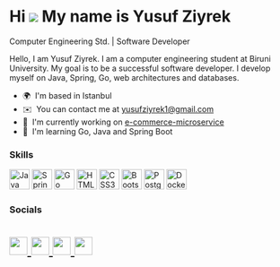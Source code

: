# Hi ![](https://user-images.githubusercontent.com/18350557/176309783-0785949b-9127-417c-8b55-ab5a4333674e.gif) My name is Yusuf Ziyrek

Computer Engineering Std. | Software Developer 


Hello, I am Yusuf Ziyrek. I am a computer engineering student at Biruni University. My goal is to be a successful software developer. I develop myself on Java, Spring, Go, web architectures and databases.

* 🌍  I'm based in Istanbul
* ✉️  You can contact me at [yusufziyrek1@gmail.com](mailto:yusufziyrek1@gmail.com)
* 🚀  I'm currently working on [e-commerce-microservice](https://github.com/yusufziyrek/e-commerce-microservice)
* 🧠  I'm learning Go, Java and Spring Boot

### Skills

<p align="left">
<a href="https://www.oracle.com/java/" target="_blank" rel="noreferrer" style="text-decoration:none"><img src="https://raw.githubusercontent.com/danielcranney/readme-generator/main/public/icons/skills/java-colored.svg" width="36" height="36" alt="Java" style="border:0;outline:none;"/></a> 
<a href="https://spring.io/" target="_blank" rel="noreferrer" style="text-decoration:none"><img src="https://www.vectorlogo.zone/logos/springio/springio-icon.svg" width="36" height="36" alt="Spring" style="border:0;outline:none;"/></a> 
<a href="https://go.dev/" target="_blank" rel="noreferrer" style="text-decoration:none"><img src="https://raw.githubusercontent.com/danielcranney/readme-generator/main/public/icons/skills/go-colored.svg" width="36" height="36" alt="Go" style="border:0;outline:none;"/></a> 
<a href="https://developer.mozilla.org/en-US/docs/Glossary/HTML5" target="_blank" rel="noreferrer" style="text-decoration:none"><img src="https://raw.githubusercontent.com/danielcranney/readme-generator/main/public/icons/skills/html5-colored.svg" width="36" height="36" alt="HTML5" style="border:0;outline:none;"/></a> 
<a href="https://www.w3.org/TR/CSS/#css" target="_blank" rel="noreferrer" style="text-decoration:none"><img src="https://raw.githubusercontent.com/danielcranney/readme-generator/main/public/icons/skills/css3-colored.svg" width="36" height="36" alt="CSS3" style="border:0;outline:none;"/></a> 
<a href="https://getbootstrap.com/" target="_blank" rel="noreferrer" style="text-decoration:none"><img src="https://raw.githubusercontent.com/danielcranney/readme-generator/main/public/icons/skills/bootstrap-colored.svg" width="36" height="36" alt="Bootstrap" style="border:0;outline:none;"/></a> 
<a href="https://www.postgresql.org/" target="_blank" rel="noreferrer" style="text-decoration:none"><img src="https://raw.githubusercontent.com/danielcranney/readme-generator/main/public/icons/skills/postgresql-colored.svg" width="36" height="36" alt="PostgreSQL" style="border:0;outline:none;"/></a> 
<a href="https://www.docker.com/" target="_blank" rel="noreferrer" style="text-decoration:none"><img src="https://raw.githubusercontent.com/danielcranney/readme-generator/main/public/icons/skills/docker-colored.svg" width="36" height="36" alt="Docker" style="border:0;outline:none;"/></a>
</p>

### Socials

# <p align="left"> <a href="https://discord.com/users/cristy1453" target="_blank" rel="noreferrer"> <picture> <source media="(prefers-color-scheme: dark)" srcset="undefined" /> <source media="(prefers-color-scheme: light)" srcset="https://raw.githubusercontent.com/danielcranney/readme-generator/main/public/icons/socials/discord.svg" /> <img src="https://raw.githubusercontent.com/danielcranney/readme-generator/main/public/icons/socials/discord.svg" width="32" height="32" /> </picture> </a> <a href="https://www.github.com/yusufziyrek" target="_blank" rel="noreferrer"> <picture> <source media="(prefers-color-scheme: dark)" srcset="https://raw.githubusercontent.com/danielcranney/readme-generator/main/public/icons/socials/github-dark.svg" /> <source media="(prefers-color-scheme: light)" srcset="https://raw.githubusercontent.com/danielcranney/readme-generator/main/public/icons/socials/github.svg" /> <img src="https://raw.githubusercontent.com/danielcranney/readme-generator/main/public/icons/socials/github.svg" width="32" height="32" /> </picture> </a> <a href="http://www.instagram.com/yusuffact" target="_blank" rel="noreferrer"> <picture> <source media="(prefers-color-scheme: dark)" srcset="undefined" /> <source media="(prefers-color-scheme: light)" srcset="https://raw.githubusercontent.com/danielcranney/readme-generator/main/public/icons/socials/instagram.svg" /> <img src="https://raw.githubusercontent.com/danielcranney/readme-generator/main/public/icons/socials/instagram.svg" width="32" height="32" /> </picture> </a> <a href="https://www.linkedin.com/in/yusufziyrek" target="_blank" rel="noreferrer"> <picture> <source media="(prefers-color-scheme: dark)" srcset="https://raw.githubusercontent.com/danielcranney/readme-generator/main/public/icons/socials/linkedin-dark.svg" /> <source media="(prefers-color-scheme: light)" srcset="https://raw.githubusercontent.com/danielcranney/readme-generator/main/public/icons/socials/linkedin.svg" /> <img src="https://raw.githubusercontent.com/danielcranney/readme-generator/main/public/icons/socials/linkedin.svg" width="32" height="32" /> </picture> </a></p>
